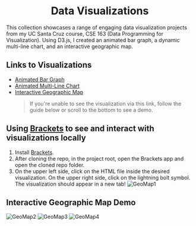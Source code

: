<h1 align="center">
    Data Visualizations
</h1>

This collection showcases a range of engaging data visualization projects from my UC Santa Cruz course, CSE 163 (Data Programming for Visualization). Using D3.js, I created an animated bar graph, a dynamic multi-line chart, and an interactive geographic map.

Links to Visualizations
------------------------
* [Animated Bar Graph](https://dianaflores55d.github.io/cse-163-data-visualizations/BarGraph/BarGraphSamplev5.html)
* [Animated Multi-Line Chart](https://dianaflores55d.github.io/cse-163-data-visualizations/MultiLineChart/MultiLineindex.html)
* [Interactive Geographic Map](https://dianaflores55d.github.io/cse-163-data-visualizations/GeoMap/geomap.html)
    > If you're unable to see the visualization via this link, follow the guide below or scroll to the bottom to see a demo.

Using [Brackets](https://brackets.io/) to see and interact with visualizations locally
-----------------------------------------------------------------------------------------------
1. Install [Brackets](https://brackets.io/).
2. After cloning the repo, in the project root, open the Brackets app and open the cloned repo folder.
3. On the upper left side, click on the HTML file inside the desired visualization. On the upper right side, click on the lightning bolt symbol. The visualization should appear in a new tab!
![GeoMap1](https://github.com/dianaflores55d/cse-163-data-visualizations/assets/19867603/b8905581-0042-426d-855c-f63c99b01677)

Interactive Geographic Map Demo
-------------------------------
![GeoMap2](https://github.com/dianaflores55d/cse-163-data-visualizations/assets/19867603/963cab70-9b26-45c4-8d20-40e02d82212d)
![GeoMap3](https://github.com/dianaflores55d/cse-163-data-visualizations/assets/19867603/34f2876c-860f-431d-9b09-c6dc8db7273a)
![GeoMap4](https://github.com/dianaflores55d/cse-163-data-visualizations/assets/19867603/28b8f6ba-ee77-4fda-97eb-2402d441a822)
